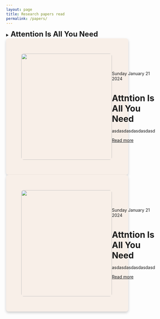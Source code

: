 ```yaml
---
layout: page
title: Research papers read
permalink: /papers/
---
```


<details>
  <summary><b><font size="+2">Attention Is All You Need</font></b></summary>

  _https://arxiv.org/abs/1706.03762_
  
  ### https://arxiv.org/abs/1706.03762
 
</details>

<style>
    *,
    *::before,
    *::after{
        margin: 0;
        padding: 0;
        box-sizing: border-box;
    }

    html{
        font-family: 'Roboto', sans-serif;
        font-size: 10px;
    }

    img{
        width: 100%;
    }

    .card{
        width: 100%;
        max-width: 98rem;
        padding: 5rem;
        /* background-color: #fff; */
        background-color: #f8efe8;
        box-shadow: 0 4px 8px 0 rgba(0,0,0,0.2);
        transition: 0.2s;
        display: flex;
        align-items: center;
        border-radius: .8rem;
    }

    .card_image{
        min-width: 30rem;
        max-width: 30rem;
        height: 35rem;
        /* transform: translateX(-8rem); */
        position: relative;
    }

    .card_image img{
        width: 100%;
        height: 100%;
        object-fit: cover;
        display: block;
        border-radius: .8rem;
    }

    .card_image::before{
        width: 100%;
        height: 100%;
        position: absolute;
        top: 0;
        left: 0;
        background: linear-gradient(to right, rga(79,172,254,.8),
                                              rga(0, 242, 254, .8));
        box-shadow: .5rem .5rem 3rem 1px rgba(0,0,0,.05);
        border-radius: .8rem;
    }




</style>


<div class="card">
        <div class="card_image">
            <img src="../resources/attention.png">
        </div>
        <div class="card_info">
            <div class="card_date">
                <span>Sunday</span>
                <span>January 21 2024</span>
            </div>
            <h1 class="card_title">Attntion Is All You Need</h1>
            <p class="card_desc">
            asdasdasdasdasdasd
            </p>
            <a href="#" class="card_cta">Read more</a>
        </div>
</div>

<div class="card">
        <div class="card_image">
            <img src="../resources/attention.png">
        </div>
        <div class="card_info">
            <div class="card_date">
                <span>Sunday</span>
                <span>January 21 2024</span>
            </div>
            <h1 class="card_title">Attntion Is All You Need</h1>
            <p class="card_desc">
            asdasdasdasdasdasd
            </p>
            <a href="#" class="card_cta">Read more</a>
        </div>
</div>

<!-- <style>
.card {
  box-shadow: 0 4px 8px 0 rgba(0,0,0,0.2);
  transition: 0.2s;
  width: 100%;
}

.card:hover {
  box-shadow: 0 8px 16px 0 rgba(0,0,0,0.2);
}

.container {
  padding: 2px 16px;
}
</style> -->

<!-- <div class="card">
  <img src="img_avatar.png" alt="Avatar" style="width:100%">
  <div class="container">
    <h4><b>John Doe</b></h4> 
    <p>Architect & Engineer</p> 
  </div>
</div> -->

<!-- <style>
.float-layout {
  padding: 5px 5px;
  float: left;
  width: 100%;
  height: auto;
  box-sizing: border-box;
  margin: 0;
}

.card-container {
  overflow: hidden;
}

.card {
  background-color: dodgerblue;
  color: black;
  min-height: 100%; /*replace this it in width: 100%*/
  width: 50%;
  float: right;
}

.card-title {
  font-size: 30px;
  text-align: center;
  font-weight: bold;
  padding-top: 20px;
}

.card-desc {
  padding: 10px;
  text-align: left;
  font-size: 18px;
}

/*add this it*/
.card-image {
  display: flex;
}
/*-------------*/

div.card-image img {
  width: 50%;
  height: auto;
}

/* Phone Devices Query */
@media only screen and (max-width: 37.5em) {
  div.card-image img {
    width: 100%;
    height: auto;
  }
  
  /*add this it*/
  .card-image {
     flex-direction: column;
  }
  /*----------------------*/

  .card {
    width: 100%;
    margin-top: -4px;
  }
}
</style>


<div class="card-container">
  <div class="float-layout">
    <div class="card-image">
      <img src="./resources/attention.png">
      <div class="card">
        <div class="card-title">Title</div>
        <div class="card-desc">
          Lorem ipsum dolor sit amet, consectetur adipiscing elit. Fusce ullamcorper
          mollis tempus. Mauris eu maximus lectus, eu auctor justo. Aenean porta purus
          vel commodo consequat.
        </div>
      </div>
    </div>
  </div>
</div>
 -->
